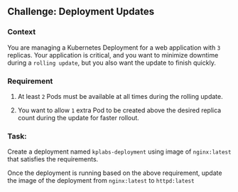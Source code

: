 ## Challenge: Deployment Updates

### Context
You are managing a Kubernetes Deployment for a web application with `3` replicas. Your application is critical, and you want to minimize downtime during a `rolling update`, but you also want the update to finish quickly.

### Requirement

1. At least `2` Pods must be available at all times during the rolling update.

2. You want to allow `1` extra Pod to be created above the desired replica count during the update for faster rollout.

### Task:

Create a deployment named `kplabs-deployment` using image of `nginx:latest` that satisfies the requirements.

Once the deployment is running based on the above requirement, update the image of the deployment from `nginx:latest` to `httpd:latest`
